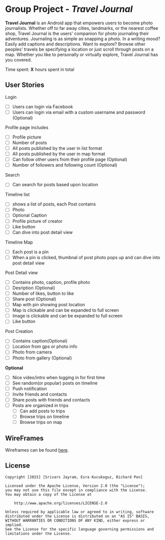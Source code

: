 # Group Project - *Travel Journal*

**Travel Journal** is an Android app that empowers users to become photo journalists. Whether off to far away cities, landmarks, or the nearest coffee shop, Travel Journal is the users' companion for photo journaling their adventures. Journaling is as simple as snapping a photo. In a writing mood? Easily add captions and descriptions. Want to explore? Browse other peoples' travels be specifying a location or just scroll through posts on a map. Whether you like to personally or virtually explore, Travel Journal has you covered.

Time spent: **X** hours spent in total

## User Stories

Login
* [ ] Users can login via Facebook
* [ ] Users can login via email with a custom username and password (Optional) 

Profile page includes 
* [ ] Profile picture
* [ ] Number of posts
* [ ] All posts published by the user in list format
* [ ] All posts published by the user in map format
* [ ] Can follow other users from their profile page (Optional) 
* [ ] Number of followers and following count (Optional) 

Search
  * [ ] Can search for posts based upon location

Timeline list
* [ ] shows a list of posts, each Post contains 
* [ ] Photo
* [ ] Optional Caption
* [ ] Profile picture of creator
* [ ] Like button
* [ ] Can dive into post detail view

Timeline Map
* [ ] Each post is a pin
* [ ] When a pin is clicked, thumbnal of post photo pops up and can dive into post detail view

Post Detail view
* [ ] Contains photo, caption, profile photo
* [ ] Desription (Optional) 
* [ ] Number of likes, button to like
* [ ] Share post (Optional) 
* [ ] Map with pin showing post location
* [ ] Map is clickable and can be expanded to full screen
* [ ] Image is clickable and can be expanded to full screen
* [ ] Like button

Post Creation
* [ ] Contains caption(Optional)
* [ ] Location from gps or photo info
* [ ] Photo from camera
* [ ] Photo from gallery (Optional) 

**Optional**
* [ ] Nice video/intro when logging in for first time  
* [ ] See random(or popular) posts on timeline
* [ ] Push notification
* [ ] Invite friends and contacts
* [ ] Share posts with friends and contacts
* [ ] Posts are organized in trips
  * [ ] Can add posts to trips
  * [ ] Browse trips on timeline
  * [ ] Browse trips on map

## WireFrames

Wireframes can be found [here](https://github.com/TeamTravelJournal/AndroidTravelJournalApp/blob/master/wireframesTravelJournal.pdf).

## License

    Copyright [2015] [Srivars Jayram, Esra Kucukoguz, Richard Pon]

    Licensed under the Apache License, Version 2.0 (the "License");
    you may not use this file except in compliance with the License.
    You may obtain a copy of the License at

        http://www.apache.org/licenses/LICENSE-2.0

    Unless required by applicable law or agreed to in writing, software
    distributed under the License is distributed on an "AS IS" BASIS,
    WITHOUT WARRANTIES OR CONDITIONS OF ANY KIND, either express or implied.
    See the License for the specific language governing permissions and
    limitations under the License.

